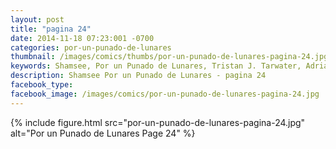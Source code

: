 ```yaml
---
layout: post
title: "pagina 24"
date: 2014-11-18 07:23:001 -0700
categories: por-un-punado-de-lunares
thumbnail: /images/comics/thumbs/por-un-punado-de-lunares-pagina-24.jpg
keywords: Shamsee, Por un Punado de Lunares, Tristan J. Tarwater, Adrian Ricker
description: Shamsee Por un Punado de Lunares - pagina 24
facebook_type: 
facebook_image: /images/comics/por-un-punado-de-lunares-pagina-24.jpg
---
```

{% include figure.html src="por-un-punado-de-lunares-pagina-24.jpg" alt="Por un Punado de Lunares Page 24" %}
